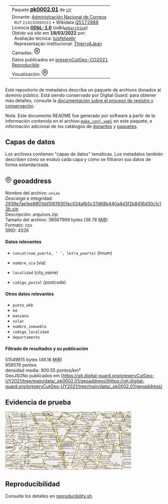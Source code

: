 <aside>
<table align="right" style="padding: 1em">
<tr><td>Paquete <a target="_git" title="Enlace canónico a git para este paquete." href="https://git.digital-guard.org/preserv-UY/blob/main/data/_pk0002.01"><big><b>pk0002.01</b></big></a> de <small><a target="_afacodes" title="Jurisdicción" href="https://afa.codes/UY">UY</a></small>
</td></tr>
<tr><td>
Donante: <a rel="external" target="_doador" href="https://catalogodatos.gub.uy/dataset/ide-direcciones-geograficas-del-uruguay">Administración Nacional de Correos</a>
<br/>&nbsp; <small>RUT 214130990011</small> • Wikidata <a rel="external" target="_doador" title="Enlace del descriptor Wikidata del donante" href="https://www.wikidata.org/wiki/Q5172888">Q5172888</a></small><br/>
Licencia <a rel="external" target="_doador" href="http://www.opendefinition.org/licenses/odc-odbl"><b>ODbL-1.0</b></a> (odbl<a title="SHA256 http://web.archive.org/web/20220418172356/https://opendatacommons.org/licenses/odbl/" href="http://web.archive.org/web/20220418172356/https://opendatacommons.org/licenses/odbl/"><code>webarchive</code></a>)<br/>
Obtido via <i>site</i> em <b>18/03/2022</b> por:
<br/>&nbsp; Avaliação técnica: <a rel="external" target="_gitPerson" title="Usuario de Git" href="https://github.com/luisfelipebr">luisfelipebr</a>
<br/>&nbsp; Representação institucional: <a rel="external" target="_gitPerson" title="Usuario de" href="https://github.com/ThierryAJean">ThierryAJean</a><br/>
</td></tr>
<tr><td>Camadas: <a title="geoaddress" href="#-geoaddress"><img src="https://raw.githubusercontent.com/digital-guard/preserv/main/docs/assets/layerIcon-geoaddress.png" alt="geoaddress" width="20"/></a> </td></tr>
<tr><td>Datos publicados en <a href="https://git.digital-guard.org/preservCutGeo-UY2021/tree/main/data/_pk0002.01">preservCutGeo-CO2021</a><br/><a href="#reproducibilidad">Reproducible</a></td></tr>
<tr><td>Visualización: <a title="geoaddress" href="https://viz.addressforall.org/UY/_pk0002.01/geoaddress"><img src="https://raw.githubusercontent.com/digital-guard/preserv/main/docs/assets/layerIcon-geoaddress.png" alt="geoaddress" width="20"/></a> </td></tr>
</table>
</aside>

<section>

Este repositorio de metadatos describe un paquete de archivos donados al dominio público. Está siendo conservado por Digital Guard: para obtener más detalles, consulte la [documentación sobre el proceso de registro y conservación](https://wiki.addressforall.org/doc/Documentação_Digital-guard).

Nota. Este documento README fue generado por software a partir de la información contenida en el archivo [`make_conf.yaml`](https://git.digital-guard.org/preserv-UY/blob/main/data/_pk0002.01/make_conf.yaml) en este paquete, e información adicional de los catálogos de [donantes](https://git.digital-guard.org/preserv-BR/blob/main/data/donor.csv) y [paquetes](https://git.digital-guard.org/preserv-BR/blob/main/data/donatedPack.csv).

# Capas de datos

Los archivos contienen "capas de datos" temáticas. Los metadatos también describen cómo se evaluó cada capa y cómo se filtraron sus datos de forma estandarizada.

## <img src="https://raw.githubusercontent.com/digital-guard/preserv/main/docs/assets/layerIcon-geoaddress.png" alt="geoaddress" width="20"/> geoaddress

Nombre del archivo: `uniao`<br/>*Descarga* e integridad: [2939e7ae1ee8801dd10619301ec034afb5c37d68b440a4d3f2b8416d30c1c13b.zip](http://dl.digital-guard.org/2939e7ae1ee8801dd10619301ec034afb5c37d68b440a4d3f2b8416d30c1c13b.zip)<br/>Descripción: arquivos.zip<br/>Tamaño del archivo: 38567969 bytes (36.78 <abbr title="mebibyte">MiB</abbr>)<br/>Formato: csv<br/>SRID: 4326

#### Datos relevantes
* `concat(num_puerta, ' ', letra_puerta)` (hnum)

* `nombre_via` (via)

* `localidad` (city_name)

* `codigo_postal` (postcode)

#### Otros datos relevantes
* `punto_wkb`
* `km`
* `manzana`
* `solar`
* `nombre_inmueble`
* `codigo_localidad`
* `departamento`

#### Filtrado de resultados y su publicación
51549815 bytes (49.16 <abbr title="mebibyte">MiB</abbr>)<br/>958576 pontos<br/>densidad media: 900.55 pontos/km²<br/>GeoJSONs publicados em [https://git.digital-guard.org/preservCutGeo-UY2021/tree/main/data/_pk0002.01/geoaddress](https://git.digital-guard.org/preservCutGeo-UY2021/tree/main/data/_pk0002.01/geoaddress)

# Evidencia de prueba
<img src="evidencia.png" width="400"/>

</section>
<section>

# Reproducibilidad

Consulte los detalles en [reproducibility.sh](https://git.digital-guard.org/preserv-UY/blob/main/data/_pk0002.01/reproducibility.sh).

</section>

